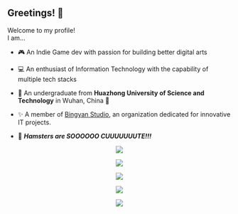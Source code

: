 ## Greetings! 👋
Welcome to my profile!  
I am...  
* 🎮 An Indie Game dev with passion for building better digital arts   

* 💻 An enthusiast of Information Technology with the capability of multiple tech stacks  

* 📖 An undergraduate from **Huazhong University of Science and Technology** in Wuhan, China 📖  

* ✨ A member of [Bingyan Studio](https://github.com/BingyanStudio), an organization dedicated for innovative IT projects.  
  
* 🐹 ***Hamsters are SOOOOOO CUUUUUUUTE!!!***

<p align="center">
  <a href="https://skillicons.dev">
    <img src="https://skillicons.dev/icons?i=cs,unity,godot&theme=light" />
  </a>
</p>
<p align="center">
  <a href="https://skillicons.dev">
    <img src="https://skillicons.dev/icons?i=html,css,js,ts,nodejs,vue,electron&theme=light" />
  </a>
</p>
<p align="center">
  <a href="https://skillicons.dev">
    <img src="https://skillicons.dev/icons?i=java,kotlin,androidstudio&theme=light" />
  </a>
</p>
<p align="center">
  <a href="https://skillicons.dev">
    <img src="https://skillicons.dev/icons?i=c,cpp,go,rust&theme=light" />
  </a>
</p>
<p align="center">
  <a href="https://skillicons.dev">
    <img src="https://skillicons.dev/icons?i=matlab,py,pytorch,sklearn&theme=light" />
  </a>
</p>
